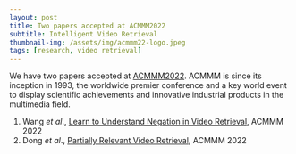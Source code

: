 ```yaml
---
layout: post
title: Two papers accepted at ACMMM2022
subtitle: Intelligent Video Retrieval
thumbnail-img: /assets/img/acmmm22-logo.jpeg
tags: [research, video retrieval]
---
```


We have two papers accepted at [ACMMM2022](https://2022.acmmm.org/). ACMMM is since its inception in 1993, the worldwide premier conference and a key world event to display scientific achievements and innovative industrial products in the multimedia field.

1. Wang *et al*., [Learn to Understand Negation in Video Retrieval](https://github.com/ruc-aimc-lab/nT2VR), ACMMM 2022
2. Dong *et al*., [Partially Relevant Video Retrieval](http://danieljf24.github.io/prvr), ACMMM 2022
